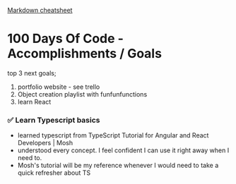 [Markdown cheatsheet](https://github.com/adam-p/markdown-here/wiki/Markdown-Cheatsheet)

# 100 Days Of Code - Accomplishments / Goals

top 3 next goals;

1. portfolio website - see trello
2. Object creation playlist with funfunfunctions
3. learn React


### :white_check_mark: Learn Typescript basics
 
 - learned typescript from TypeScript Tutorial for Angular and React Developers | Mosh
 - understood every concept. I feel confident I can use it right away when I need to.
 - Mosh's tutorial will be my reference whenever I would need to take a quick refresher about TS



